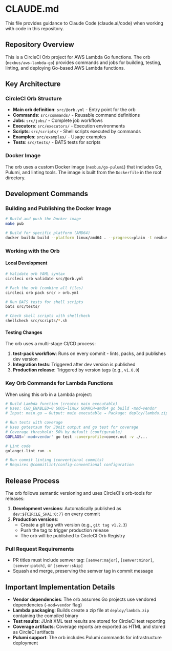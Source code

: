 # CLAUDE.md

This file provides guidance to Claude Code (claude.ai/code) when working with code in this repository.

## Repository Overview

This is a CircleCI Orb project for AWS Lambda Go functions. The orb (`nexbus/aws-lambda-go`) provides commands and jobs for building, testing, linting, and deploying Go-based AWS Lambda functions.

## Key Architecture

### CircleCI Orb Structure
- **Main orb definition**: `src/@orb.yml` - Entry point for the orb
- **Commands**: `src/commands/` - Reusable command definitions
- **Jobs**: `src/jobs/` - Complete job workflows  
- **Executors**: `src/executors/` - Execution environments
- **Scripts**: `src/scripts/` - Shell scripts executed by commands
- **Examples**: `src/examples/` - Usage examples
- **Tests**: `src/tests/` - BATS tests for scripts

### Docker Image
The orb uses a custom Docker image (`nexbus/go-pulumi`) that includes Go, Pulumi, and linting tools. The image is built from the `Dockerfile` in the root directory.

## Development Commands

### Building and Publishing the Docker Image
```bash
# Build and push the Docker image
make pub

# Build for specific platform (AMD64)
docker buildx build --platform linux/amd64 . --progress=plain -t nexbus/go-pulumi:latest
```

### Working with the Orb

#### Local Development
```bash
# Validate orb YAML syntax
circleci orb validate src/@orb.yml

# Pack the orb (combine all files)
circleci orb pack src/ > orb.yml

# Run BATS tests for shell scripts
bats src/tests/

# Check shell scripts with shellcheck
shellcheck src/scripts/*.sh
```

#### Testing Changes
The orb uses a multi-stage CI/CD process:
1. **test-pack workflow**: Runs on every commit - lints, packs, and publishes dev version
2. **Integration tests**: Triggered after dev version is published
3. **Production release**: Triggered by version tags (e.g., `v1.0.0`)

### Key Orb Commands for Lambda Functions

When using this orb in a Lambda project:

```bash
# Build Lambda function (creates main executable)
# Uses: CGO_ENABLED=0 GOOS=linux GOARCH=amd64 go build -mod=vendor
# Input: main.go → Output: main executable → Package: deploy/lambda.zip

# Run tests with coverage
# Uses gotestsum for JUnit output and go test for coverage
# Coverage threshold: 50% by default (configurable)
GOFLAGS='-mod=vendor' go test -coverprofile=cover.out -v ./...

# Lint code
golangci-lint run -v

# Run commit linting (conventional commits)
# Requires @commitlint/config-conventional configuration
```

## Release Process

The orb follows semantic versioning and uses CircleCI's orb-tools for releases:

1. **Development versions**: Automatically published as `dev:${CIRCLE_SHA1:0:7}` on every commit
2. **Production versions**: 
   - Create a git tag with version (e.g., `git tag v1.2.3`)
   - Push the tag to trigger production release
   - The orb will be published to CircleCI Orb Registry

### Pull Request Requirements
- PR titles must include semver tag: `[semver:major]`, `[semver:minor]`, `[semver:patch]`, or `[semver:skip]`
- Squash and merge, preserving the semver tag in commit message

## Important Implementation Details

- **Vendor dependencies**: The orb assumes Go projects use vendored dependencies (`-mod=vendor` flag)
- **Lambda packaging**: Builds create a zip file at `deploy/lambda.zip` containing the compiled binary
- **Test results**: JUnit XML test results are stored for CircleCI test reporting
- **Coverage artifacts**: Coverage reports are exported as HTML and stored as CircleCI artifacts
- **Pulumi support**: The orb includes Pulumi commands for infrastructure deployment